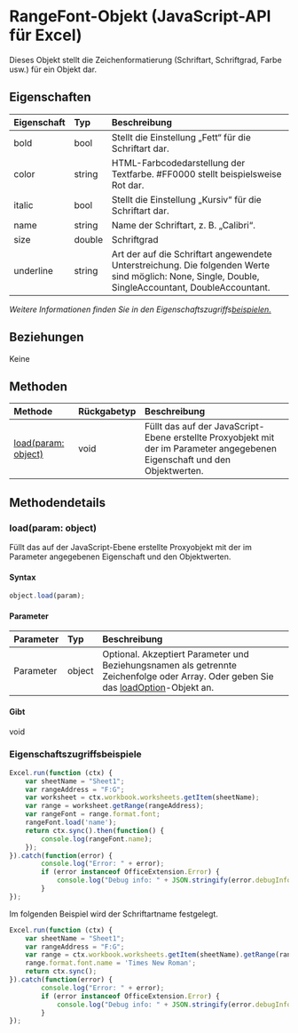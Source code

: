 # RangeFont-Objekt (JavaScript-API für Excel)

Dieses Objekt stellt die Zeichenformatierung (Schriftart, Schriftgrad, Farbe usw.) für ein Objekt dar.

## Eigenschaften

| Eigenschaft     | Typ   |Beschreibung
|:---------------|:--------|:----------|
|bold|bool|Stellt die Einstellung „Fett“ für die Schriftart dar.|
|color|string|HTML-Farbcodedarstellung der Textfarbe. #FF0000 stellt beispielsweise Rot dar.|
|italic|bool|Stellt die Einstellung „Kursiv“ für die Schriftart dar.|
|name|string|Name der Schriftart, z. B. „Calibri“.|
|size|double|Schriftgrad|
|underline|string|Art der auf die Schriftart angewendete Unterstreichung. Die folgenden Werte sind möglich: None, Single, Double, SingleAccountant, DoubleAccountant.|

_Weitere Informationen finden Sie in den Eigenschaftszugriffs[beispielen.](#beispielen.)_

## Beziehungen
Keine


## Methoden

| Methode           | Rückgabetyp    |Beschreibung|
|:---------------|:--------|:----------|
|[load(param: object)](#loadparam-object)|void|Füllt das auf der JavaScript-Ebene erstellte Proxyobjekt mit der im Parameter angegebenen Eigenschaft und den Objektwerten.|

## Methodendetails


### load(param: object)
Füllt das auf der JavaScript-Ebene erstellte Proxyobjekt mit der im Parameter angegebenen Eigenschaft und den Objektwerten.

#### Syntax
```js
object.load(param);
```

#### Parameter
| Parameter    | Typ   |Beschreibung|
|:---------------|:--------|:----------|
|Parameter|object|Optional. Akzeptiert Parameter und Beziehungsnamen als getrennte Zeichenfolge oder Array. Oder geben Sie das [loadOption](loadoption.md)-Objekt an.|

#### Gibt 
void
### Eigenschaftszugriffsbeispiele

```js
Excel.run(function (ctx) { 
    var sheetName = "Sheet1";
    var rangeAddress = "F:G";
    var worksheet = ctx.workbook.worksheets.getItem(sheetName);
    var range = worksheet.getRange(rangeAddress);
    var rangeFont = range.format.font;
    rangeFont.load('name');
    return ctx.sync().then(function() {
        console.log(rangeFont.name);
    });
}).catch(function(error) {
        console.log("Error: " + error);
        if (error instanceof OfficeExtension.Error) {
            console.log("Debug info: " + JSON.stringify(error.debugInfo));
        }
});
```
Im folgenden Beispiel wird der Schriftartname festgelegt. 

```js
Excel.run(function (ctx) { 
    var sheetName = "Sheet1";
    var rangeAddress = "F:G";
    var range = ctx.workbook.worksheets.getItem(sheetName).getRange(rangeAddress);
    range.format.font.name = 'Times New Roman';
    return ctx.sync(); 
}).catch(function(error) {
        console.log("Error: " + error);
        if (error instanceof OfficeExtension.Error) {
            console.log("Debug info: " + JSON.stringify(error.debugInfo));
        }
});
```
